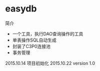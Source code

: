 # easydb
简介 
- 一个工具，执行DAO查询操作的工具
- 单表操作SQL自动生成
- 封装了C3P0连接池
- 事务管理

2015.10.14 项目初始化
2015.10.22 version 1.0
